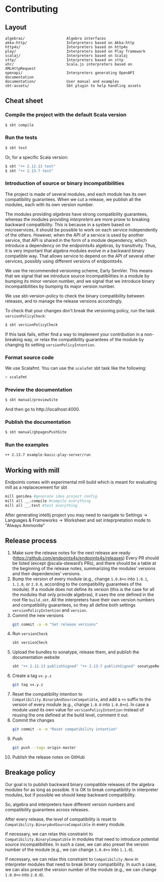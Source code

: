 Contributing
============

## Layout

~~~
algebras/                   Algebra interfaces
akka-http/                  Interpreters based on Akka-http
http4s/                     Interpreters based on http4s
play/                       Interpreters based on Play framework
scalaj/                     Interpreters based on Scalaj
sttp/                       Interpreters based on sttp
xhr/                        Scala.js interpreters based on XMLHttpRequest
openapi/                    Interpreters generating OpenAPI documentation
documentation/              User manual and examples
sbt-assets/                 Sbt plugin to help handling assets
~~~

## Cheat sheet

### Compile the project with the default Scala version

~~~ sh
$ sbt compile
~~~

### Run the tests

~~~ sh
$ sbt test
~~~

Or, for a specific Scala version:

~~~ sh
$ sbt "++ 2.12.13 test"
$ sbt "++ 2.13.7 test"
~~~

### Introduction of source or binary incompatibilities

The project is made of several modules, and each module has its own compatibility
guarantees. When we cut a release, we publish all the modules, each with its own
version number.

The modules providing _algebras_ have strong compatibility guarantees, whereas
the modules providing _interpreters_ are more prone to breaking backward
compatibility. This is because in a system based on microservices, it should be
possible to work on each service independently of the others. However, when the
API of a service is used by another service, that API is shared in the form of
a module dependency, which introduce a dependency on the endpoints4s algebras,
by transitivity. Thus, it is very important that algebra modules evolve in a
backward binary compatible way. That allows service to depend on the API of
several other services, possibly using different versions of endpoints4s.

We use the recommended versioning scheme, Early SemVer. This means that we
signal that we introduce source incompatibilities in a module by bumping its
minor version number, and we signal that we introduce binary incompatibilities
by bumping its major version number.

We use sbt-version-policy to check the binary compatibility between releases,
and to manage the release versions accordingly.

To check that your changes don’t break the versioning policy, run the task
`versionPolicyCheck`:

~~~ sh
$ sbt versionPolicyCheck
~~~

If this task fails, either find a way to implement your contribution in a
non-breaking way, or relax the compatibility guarantees of the module
by changing its setting `versionPolicyIntention`.

### Format source code

We use Scalafmt. You can use the `scalafmt` sbt task like the following:

~~~ sh
> scalafmt
~~~

### Preview the documentation

~~~ sh
$ sbt manual/previewSite
~~~

And then go to http://localhost:4000.

### Publish the documentation

~~~ sh
$ sbt manual/ghpagesPushSite
~~~

### Run the examples 

~~~ sh
++ 2.13.7 example-basic-play-server/run
~~~

## Working with mill

Endpoints comes with experimental mill build which is meant for evaluating mill as a replacecement for sbt

~~~sh
mill genidea #generate idea project config
mill all __.compile #compile everything
mill all __.test #test everything
~~~
After generating intellij project you may need to navigate to Settings -> Languages & Frameworks -> Worksheet and set inteprpretation mode to "Always Ammonite"

## Release process

1. Make sure the release notes for the next release are ready (https://github.com/endpoints4s/endpoints4s/releases)
   Every PR should be listed (except @scala-steward’s PRs), and there should be a table at the
   beginning of the release notes, summarizing the modules’ versions and their dependencies’
   versions.
2. Bump the version of every module (e.g., change `1.0.0+n` into `1.0.1`, `1.1.0`, or `2.0.0`,
   according to the compatibility guarantees of the module). If a module does not define its
   version (this is the case for all the modules that only provide algebras), it uses the one
   defined in the root file `build.sbt`. All the interpreters have their own version numbers
   and compatibility guarantees, so they all define both settings `versionPolicyIntention` and
   `version`.
3. Commit the new versions
   ~~~ sh
   git commit -a -m "Set release versions"
   ~~~
4. Run `versionCheck`
   ~~~ sh
   sbt versionCheck
   ~~~
5. Upload the bundles to sonatype, release them, and publish the documentation website
   ~~~ sh
   sbt "++ 2.12.13 publishSigned" "++ 2.13.7 publishSigned" sonatypeReleaseAll "++ 2.13.7 manual/makeSite" manual/ghpagesPushSite
   ~~~
6. Create a tag `vx.y.z`
   ~~~ sh
   git tag vx.y.z
   ~~~
7. Reset the compatibility intention to `Compatibility.BinaryAndSourceCompatible`,
   and add a `+n` suffix to the version of every module (e.g., change `1.0.0`
   into `1.0.0+n`). In case a module used its own value for `versionPolicyIntention`
   instead of reusing the one defined at the build level, comment it out.
8. Commit the changes
   ~~~ sh
   git commit -a -m "Reset compatibility intention"
   ~~~
9. Push
   ~~~ sh
   git push --tags origin master
   ~~~
10. Publish the release notes on GitHub

## Breakage policy

Our goal is to publish backward binary compatible releases of the algebra modules for as long
as possible. It is OK to break compatibility in interpreter modules, but if possible we
should keep backward compatibility.

So, algebra and interpreters have different version numbers and compatibility guarantees
across releases.

After every release, the level of compatibility is reset to `Compatibility.BinaryAndSourceCompatible`
in every module.

If necessary, we can relax this constraint to `Compatibility.BinaryCompatible` in modules that
need to introduce potential source incompatibilities. In such a case, we can also preset the
version number of the module (e.g., we can change `1.0.0+n` into `1.1.0`).

If necessary, we can relax this constraint to `Compatibility.None` in interpreter modules that
need to break binary compatibility. In such a case, we can also preset the version number of
the module (e.g., we can change `1.0.0+n` into `2.0.0`).
